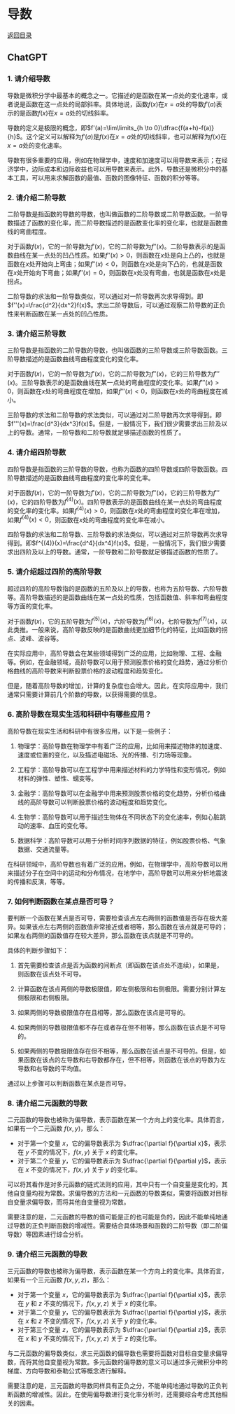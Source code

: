 <script>
MathJax = {
  tex: {
    inlineMath: [['$', '$'], ['\\(', '\\)']]
  }
};
</script>
<script id="MathJax-script" async
  src="https://cdn.jsdelivr.net/npm/mathjax@3/es5/tex-chtml.js">
</script>

# 导数

[返回目录](index.md)

## ChatGPT

### 1. 请介绍导数

导数是微积分学中最基本的概念之一。它描述的是函数在某一点处的变化速率，或者说是函数在这一点处的局部斜率。具体地说，函数$f(x)$在$x=a$处的导数$f'(a)$表示的是函数$f(x)$在$x=a$处的切线斜率。

导数的定义是极限的概念，即$f'(a)=\lim\limits_{h \to 0}\dfrac{f(a+h)-f(a)}{h}$。这个定义可以解释为$f'(a)$是$f(x)$在$x=a$处的切线斜率，也可以解释为$f(x)$在$x=a$处的变化速率。

导数有很多重要的应用，例如在物理学中，速度和加速度可以用导数来表示；在经济学中，边际成本和边际收益也可以用导数来表示。此外，导数还是微积分中的基本工具，可以用来求解函数的最值、函数的图像特征、函数的积分等等。

### 2. 请介绍二阶导数

二阶导数是指函数的导数的导数，也叫做函数的二阶导数或二阶导数函数。一阶导数描述了函数的变化率，而二阶导数描述的是函数变化率的变化率，也就是函数曲线的弯曲程度。

对于函数$f(x)$，它的一阶导数为$f'(x)$，它的二阶导数为$f''(x)$。二阶导数表示的是函数曲线在某一点处的凹凸性质。如果$f''(x)>0$，则函数在$x$处是向上凸的，也就是函数在$x$处开始向上弯曲；如果$f''(x)<0$，则函数在$x$处是向下凸的，也就是函数在$x$处开始向下弯曲；如果$f''(x)=0$，则函数在$x$处没有弯曲，也就是函数在$x$处是拐点。

二阶导数的求法和一阶导数类似，可以通过对一阶导数再次求导得到。即$f''(x)=\frac{d^2}{dx^2}f(x)$。求出二阶导数后，可以通过观察二阶导数的正负性来判断函数在某一点处的凹凸性质。

### 3. 请介绍三阶导数

三阶导数是指函数的二阶导数的导数，也叫做函数的三阶导数或三阶导数函数。三阶导数描述的是函数曲线弯曲程度变化的变化率。

对于函数$f(x)$，它的一阶导数为$f'(x)$，它的二阶导数为$f''(x)$，它的三阶导数为$f'''(x)$。三阶导数表示的是函数曲线在某一点处的弯曲程度的变化率。如果$f'''(x)>0$，则函数在$x$处的弯曲程度在增加，如果$f'''(x)<0$，则函数在$x$处的弯曲程度在减小。

三阶导数的求法和二阶导数的求法类似，可以通过对二阶导数再次求导得到。即$f'''(x)=\frac{d^3}{dx^3}f(x)$。但是，一般情况下，我们很少需要求出三阶及以上的导数。通常，一阶导数和二阶导数就足够描述函数的性质了。

### 4. 请介绍四阶导数

四阶导数是指函数的三阶导数的导数，也称为函数的四阶导数或四阶导数函数。四阶导数描述的是函数曲线弯曲程度的变化率的变化率。

对于函数$f(x)$，它的一阶导数为$f'(x)$，它的二阶导数为$f''(x)$，它的三阶导数为$f'''(x)$，它的四阶导数为$f^{(4)}(x)$。四阶导数表示的是函数曲线在某一点处的弯曲程度的变化率的变化率。如果$f^{(4)}(x)>0$，则函数在$x$处的弯曲程度的变化率在增加，如果$f^{(4)}(x)<0$，则函数在$x$处的弯曲程度的变化率在减小。

四阶导数的求法和二阶导数、三阶导数的求法类似，可以通过对三阶导数再次求导得到。即$f^{(4)}(x)=\frac{d^4}{dx^4}f(x)$。但是，一般情况下，我们很少需要求出四阶及以上的导数。通常，一阶导数和二阶导数就足够描述函数的性质了。

### 5. 请介绍超过四阶的高阶导数

超过四阶的高阶导数指的是函数的五阶及以上的导数，也称为五阶导数、六阶导数等。高阶导数描述的是函数曲线在某一点处的性质，包括函数值、斜率和弯曲程度等方面的变化率。

对于函数$f(x)$，它的五阶导数为$f^{(5)}(x)$，六阶导数为$f^{(6)}(x)$，七阶导数为$f^{(7)}(x)$，以此类推。一般来说，高阶导数反映的是函数曲线更加细节化的特征，比如函数的拐点、波峰、波谷等。

在实际应用中，高阶导数会在某些领域得到广泛的应用，比如物理、工程、金融等。例如，在金融领域，高阶导数可以用于预测股票价格的变化趋势，通过分析价格曲线的高阶导数来判断股票价格的波动程度和趋势变化。

但是，随着高阶导数的增加，计算的复杂度也会增大。因此，在实际应用中，我们通常只需要计算前几个阶数的导数，以获得需要的信息。

### 6. 高阶导数在现实生活和科研中有哪些应用？

高阶导数在现实生活和科研中有很多应用，以下是一些例子：

1. 物理学：高阶导数在物理学中有着广泛的应用，比如用来描述物体的加速度、速度或位置的变化，以及描述电磁场、光的传播、引力场等现象。

2. 工程学：高阶导数可以在工程学中用来描述材料的力学特性和变形情况，例如材料的弹性、塑性、蠕变等。

3. 金融学：高阶导数可以在金融学中用来预测股票价格的变化趋势，分析价格曲线的高阶导数可以判断股票价格的波动程度和趋势变化。

4. 生物学：高阶导数可以用于描述生物体在不同状态下的变化速率，例如心脏跳动的速率、血压的变化等。

5. 数据科学：高阶导数可以用于分析时间序列数据的特征，例如股票价格、气象数据、交通流量等。

在科研领域中，高阶导数也有着广泛的应用。例如，在物理学中，高阶导数可以用来描述分子在空间中的运动和分布情况，在地学中，高阶导数可以用来分析地震波的传播和反演，等等。

### 7. 如何判断函数在某点是否可导？

要判断一个函数在某点是否可导，需要检查该点左右两侧的函数值是否存在极大差异。如果该点左右两侧的函数值非常接近或者相等，那么函数在该点就是可导的；如果左右两侧的函数值存在较大差异，那么函数在该点就是不可导的。

具体的判断步骤如下：

1. 首先需要检查该点是否为函数的间断点（即函数在该点处不连续），如果是，则函数在该点处不可导。

2. 计算函数在该点两侧的导数极限值，即左侧极限和右侧极限。需要分别计算左侧极限和右侧极限。

3. 如果两侧的导数极限值存在且相等，那么函数在该点是可导的。

4. 如果两侧的导数极限值都不存在或者存在但不相等，那么函数在该点是不可导的。

5. 如果两侧的导数极限值存在但不相等，那么函数在该点是不可导的。但是，如果函数在该点的左导数和右导数都存在，但不相等，则函数在该点的导数为左导数和右导数的平均值。

通过以上步骤可以判断函数在某点是否可导。


### 8. 请介绍二元函数的导数

二元函数的导数也被称为偏导数，表示函数在某一个方向上的变化率。具体而言，如果有一个二元函数 $f(x,y)$，那么：

- 对于第一个变量 $x$，它的偏导数表示为 $\dfrac{\partial f}{\partial x}$，表示在 $y$ 不变的情况下，$f(x,y)$ 关于 $x$ 的变化率。
- 对于第二个变量 $y$，它的偏导数表示为 $\dfrac{\partial f}{\partial y}$，表示在 $x$ 不变的情况下，$f(x,y)$ 关于 $y$ 的变化率。

可以将其看作是对多元函数的链式法则的应用，其中只有一个自变量是变化的，其他自变量均视为常数。求偏导数的方法和一元函数的导数类似，需要将函数对目标自变量求偏导数，而将其他自变量视为常数。 

需要注意的是，二元函数的导数的值可能是正的也可能是负的，因此不能单纯地通过导数的正负判断函数的增减性。需要结合具体场景和函数的二阶导数（即二阶偏导数）等因素进行综合分析。

### 9. 请介绍三元函数的导数

三元函数的导数也被称为偏导数，表示函数在某一个方向上的变化率。具体而言，如果有一个三元函数 $f(x,y,z)$，那么：

- 对于第一个变量 $x$，它的偏导数表示为 $\dfrac{\partial f}{\partial x}$，表示在 $y$ 和 $z$ 不变的情况下，$f(x,y,z)$ 关于 $x$ 的变化率。
- 对于第二个变量 $y$，它的偏导数表示为 $\dfrac{\partial f}{\partial y}$，表示在 $x$ 和 $z$ 不变的情况下，$f(x,y,z)$ 关于 $y$ 的变化率。
- 对于第三个变量 $z$，它的偏导数表示为 $\dfrac{\partial f}{\partial z}$，表示在 $x$ 和 $y$ 不变的情况下，$f(x,y,z)$ 关于 $z$ 的变化率。

与二元函数的偏导数类似，求三元函数的偏导数也需要将函数对目标自变量求偏导数，而将其他自变量视为常数。多元函数的偏导数的意义可以通过多元微积分中的梯度、方向导数和泰勒公式等概念进行解释。

需要注意的是，三元函数的导数同样具有正负之分，不能单纯地通过导数的正负判断函数的增减性。因此，在使用偏导数进行变化率分析时，还需要综合考虑其他相关的因素。

